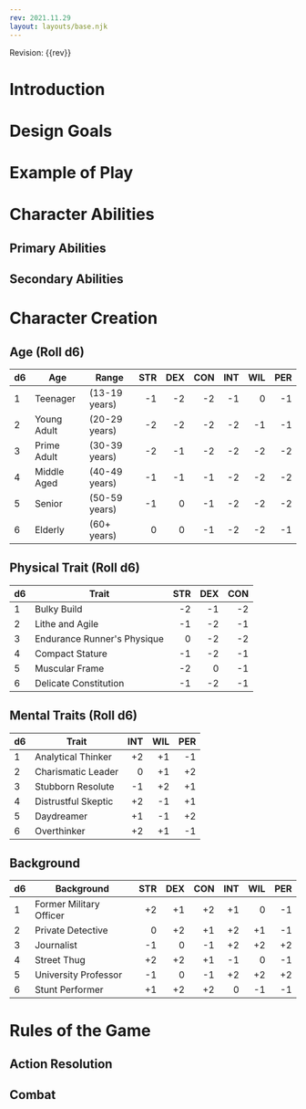 ```yaml
---
rev: 2021.11.29
layout: layouts/base.njk
---
```

Revision: {{rev}}
# Introduction
# Design Goals
# Example of Play
# Character Abilities
## Primary Abilities
## Secondary Abilities
# Character Creation
## Age (Roll d6)
|d6|Age|Range|STR|DEX|CON|INT|WIL|PER|
|-|-|-|---:|---:|---:|---:|---:|---:|
|1|Teenager|(13-19 years)|-1|-2|-2|-1|0|-1|
|2|Young Adult|(20-29 years)|-2|-2|-2|-2|-1|-1|
|3|Prime Adult|(30-39 years)|-2|-1|-2|-2|-2|-2|
|4|Middle Aged|(40-49 years)|-1|-1|-1|-2|-2|-2|
|5|Senior|(50-59 years)|-1|0|-1|-2|-2|-2|
|6|Elderly|(60+ years)|0|0|-1|-2|-2|-1|
## Physical Trait (Roll d6)
|d6|Trait|STR|DEX|CON|
|-|-|---:|---:|---:|
|1|Bulky Build|-2|-1|-2|
|2|Lithe and Agile|-1|-2|-1|
|3|Endurance Runner's Physique|0|-2|-2|
|4|Compact Stature|-1|-2|-1|
|5|Muscular Frame|-2|0|-1|
|6|Delicate Constitution|-1|-2|-1|
## Mental Traits (Roll d6)
|d6|Trait|INT|WIL|PER|
|-|-|---:|---:|---:|
|1|Analytical Thinker |+2|+1|-1|
|2|Charismatic Leader | 0|+1|+2|
|3|Stubborn Resolute  |-1|+2|+1|
|4|Distrustful Skeptic|+2|-1|+1|
|5|Daydreamer         |+1|-1|+2|
|6|Overthinker        |+2|+1|-1|
## Background
|d6|Background|STR|DEX|CON|INT|WIL|PER|
|-|-|---:|---:|---:|---:|---:|---:|
|1|Former Military Officer|+2|+1|+2|+1|0|-1|
|2|Private Detective|0|+2|+1|+2|+1|-1|
|3|Journalist|-1|0|-1|+2|+2|+2|
|4|Street Thug|+2|+2|+1|-1|0|-1|
|5|University Professor|-1|0|-1|+2|+2|+2|
|6|Stunt Performer|+1|+2|+2|0|-1|-1|
# Rules of the Game
## Action Resolution
## Combat
